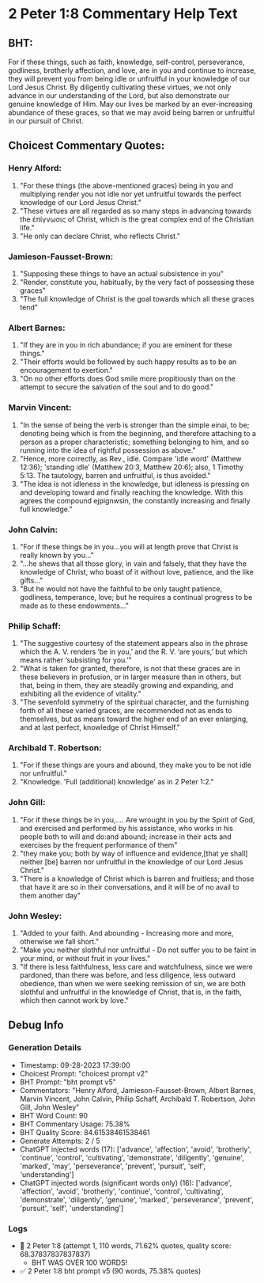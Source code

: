 # 2 Peter 1:8 Commentary Help Text

## BHT:
For if these things, such as faith, knowledge, self-control, perseverance, godliness, brotherly affection, and love, are in you and continue to increase, they will prevent you from being idle or unfruitful in your knowledge of our Lord Jesus Christ. By diligently cultivating these virtues, we not only advance in our understanding of the Lord, but also demonstrate our genuine knowledge of Him. May our lives be marked by an ever-increasing abundance of these graces, so that we may avoid being barren or unfruitful in our pursuit of Christ.

## Choicest Commentary Quotes:
### Henry Alford:
1. "For these things (the above-mentioned graces) being in you and multiplying render you not idle nor yet unfruitful towards the perfect knowledge of our Lord Jesus Christ."
2. "These virtues are all regarded as so many steps in advancing towards the ἐπίγνωσις of Christ, which is the great complex end of the Christian life."
3. "He only can declare Christ, who reflects Christ."

### Jamieson-Fausset-Brown:
1. "Supposing these things to have an actual subsistence in you"
2. "Render, constitute you, habitually, by the very fact of possessing these graces"
3. "The full knowledge of Christ is the goal towards which all these graces tend"

### Albert Barnes:
1. "If they are in you in rich abundance; if you are eminent for these things."
2. "Their efforts would be followed by such happy results as to be an encouragement to exertion."
3. "On no other efforts does God smile more propitiously than on the attempt to secure the salvation of the soul and to do good."

### Marvin Vincent:
1. "In the sense of being the verb is stronger than the simple einai, to be; denoting being which is from the beginning, and therefore attaching to a person as a proper characteristic; something belonging to him, and so running into the idea of rightful possession as above." 
2. "Hence, more correctly, as Rev., idle. Compare 'idle word' (Matthew 12:36); 'standing idle' (Matthew 20:3, Matthew 20:6); also, 1 Timothy 5:13. The tautology, barren and unfruitful, is thus avoided."
3. "The idea is not idleness in the knowledge, but idleness is pressing on and developing toward and finally reaching the knowledge. With this agrees the compound ejpignwsin, the constantly increasing and finally full knowledge."

### John Calvin:
1. "For if these things be in you...you will at length prove that Christ is really known by you..." 
2. "...he shews that all those glory, in vain and falsely, that they have the knowledge of Christ, who boast of it without love, patience, and the like gifts..." 
3. "But he would not have the faithful to be only taught patience, godliness, temperance, love; but he requires a continual progress to be made as to these endowments..."

### Philip Schaff:
1. "The suggestive courtesy of the statement appears also in the phrase which the A. V. renders ‘be in you,’ and the R. V. ‘are yours,’ but which means rather ‘subsisting for you.’"
2. "What is taken for granted, therefore, is not that these graces are in these believers in profusion, or in larger measure than in others, but that, being in them, they are steadily growing and expanding, and exhibiting all the evidence of vitality."
3. "The sevenfold symmetry of the spiritual character, and the furnishing forth of all these varied graces, are recommended not as ends to themselves, but as means toward the higher end of an ever enlarging, and at last perfect, knowledge of Christ Himself."

### Archibald T. Robertson:
1. "For if these things are yours and abound, they make you to be not idle nor unfruitful." 
2. "Knowledge. 'Full (additional) knowledge' as in 2 Peter 1:2."

### John Gill:
1. "For if these things be in you,.... Are wrought in you by the Spirit of God, and exercised and performed by his assistance, who works in his people both to will and do:and abound; increase in their acts and exercises by the frequent performance of them"
2. "they make you; both by way of influence and evidence,[that ye shall] neither [be] barren nor unfruitful in the knowledge of our Lord Jesus Christ."
3. "There is a knowledge of Christ which is barren and fruitless; and those that have it are so in their conversations, and it will be of no avail to them another day"

### John Wesley:
1. "Added to your faith. And abounding - Increasing more and more, otherwise we fall short."
2. "Make you neither slothful nor unfruitful - Do not suffer you to be faint in your mind, or without fruit in your lives."
3. "If there is less faithfulness, less care and watchfulness, since we were pardoned, than there was before, and less diligence, less outward obedience, than when we were seeking remission of sin, we are both slothful and unfruitful in the knowledge of Christ, that is, in the faith, which then cannot work by love."


## Debug Info
### Generation Details
- Timestamp: 09-28-2023 17:39:00
- Choicest Prompt: "choicest prompt v2"
- BHT Prompt: "bht prompt v5"
- Commentators: "Henry Alford, Jamieson-Fausset-Brown, Albert Barnes, Marvin Vincent, John Calvin, Philip Schaff, Archibald T. Robertson, John Gill, John Wesley"
- BHT Word Count: 90
- BHT Commentary Usage: 75.38%
- BHT Quality Score: 84.61538461538461
- Generate Attempts: 2 / 5
- ChatGPT injected words (17):
	['advance', 'affection', 'avoid', 'brotherly', 'continue', 'control', 'cultivating', 'demonstrate', 'diligently', 'genuine', 'marked', 'may', 'perseverance', 'prevent', 'pursuit', 'self', 'understanding']
- ChatGPT injected words (significant words only) (16):
	['advance', 'affection', 'avoid', 'brotherly', 'continue', 'control', 'cultivating', 'demonstrate', 'diligently', 'genuine', 'marked', 'perseverance', 'prevent', 'pursuit', 'self', 'understanding']

### Logs
- 🔄 2 Peter 1:8 (attempt 1, 110 words, 71.62% quotes, quality score: 68.37837837837837) 
	- BHT WAS OVER 100 WORDS!
- ✅ 2 Peter 1:8 bht prompt v5 (90 words, 75.38% quotes)